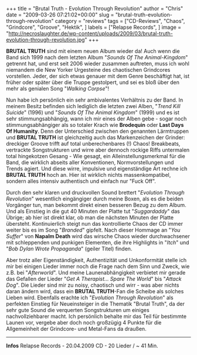 +++
title = "Brutal Truth - Evolution Through Revolution"
author = "Chris"
date = "2009-03-26 07:21:02+00:00"
slug = "brutal-truth-evolution-through-revolution"
category = "reviews"
tags = ["CD-Reviews", "Chaos", "Grindcore", "Groove", "Hektik", ]
labels = ["Relapse Records", ]
image = "http://necroslaughter.de/wp-content/uploads/2009/03/brutal-truth-evolution-through-revolution.jpg"
+++

**BRUTAL TRUTH** sind mit einem neuen Album wieder da! Auch wenn die Band sich 1999 nach dem letzten Album "_Sounds Of The Animal-Kingdom_" getrennt hat, und erst seit 2006 wieder zusammen auftreten, muss ich wohl niemandem die New Yorker Urgesteine des chaotischen Grindcores vorstellen. Jeder, der sich etwas genauer mit dem Genre beschäftigt hat, ist früher oder später über die Truppe gestolpert, und sei es bloß über den mehr als genialen Song "_Walking Corpse_"!

Nun habe ich persönlich ein sehr ambivalentes Verhältnis zu der Band. In meinem Besitz befinden sich lediglich die letzten zwei Alben, "_Trend Kill Suicide_" (1996) und "_Sounds Of The Animal Kingdom_" (1999) und es ist sehr stimmungsabhängig, wann ich mir eines der Alben gebe - sogar noch stimmungsabhängiger als so totaler Krach wie **Brodequin** oder **Last Days Of Humanity**. Denn der Unterschied zwischen den genannten Lärmtruppen und **BRUTAL TRUTH** ist gleichzeitig auch das Markenzeichen der Grinder: dreckiger Groove trifft auf total unberechenbares (!) Chaos! Breakbeats, vertrackte Songstrukturen und wirre aber dennoch rockige Riffs untermalen total hingekotzen Gesang - Wie gesagt, ein Alleinstellungsmerkmal für die Band, die wirklich abseits aller Konventionen, Normvorstellungen und Trends agiert.
Und diese wirre, impulsive und eigenständige Art rechne ich **BRUTAL TRUTH** hoch an. Hier ist wirklich nichts massenkompatibel, sondern alles intensiv authentisch und einfach nur "Fuck Off".

Durch den sehr klaren und druckvollen Sound brettert "_Evolution Through Revolution_" wesentlich eingängiger durch meine Boxen, als es die beiden Vorgänger tun, man bekommt direkt einen besseren Bezug zu dem Album. Und als Einstieg in die gut 40 Minuten der Platte tut "_Suggardaddy_" das Übrige; ab hier ist direkt klar, ob man die nächsten Minuten der Platte übersteht.
Kontinuierlich steigt nun das kontrollierte Chaos der CD immer weiter bis es im Song "_Branded_" gipfelt. Nach dieser Hommage an "_You Suffer_" von **Napalm Death** wird das wirsche Chaos wieder durchwachsener mit schleppenden und punkigen Elementen, die ihre Highlights in "_Itch_" und "_Bob Dylan Wrote Propaganda_" (geiler Titel) finden.

Aber trotz aller Eigenständigkeit, Authentizität und Unkonformität stelle ich mir bei einigen Lieder immer noch die Frage nach dem Sinn und Zweck, wie z.B. bei "_Afterworld_". Und meine Launenabhängigkeit verbietet mir gerade das Gefallen der Lieder "_Get A Therapist... Spare The World_" bis "_Attack Dog_". Die Lieder sind mir zu noisy, chaotisch und wirr - was aber nichts daran ändern wird, dass ein **BRUTAL TRUTH**-Fan die Scheibe als solches Lieben wird.
Ebenfalls erachte ich "_Evolution Through Revolution_" als perfekten Einstieg für Neueinsteiger in die Thematik "Brutal Truth", da der sehr gute Sound die verquerten Songstrukturen um einiges nachvollziehbarer macht.
Ich persönlich behalte mir das Teil für bestimmte Launen vor, vergebe aber doch noch großzügig 4 Punkte für die Allgemeinheit der Grindcore- und Metal-Fans da draußen.





---
**Infos**
Relapse Records - 20.04.2009
CD - 20 Lieder / ~ 41 Min.
